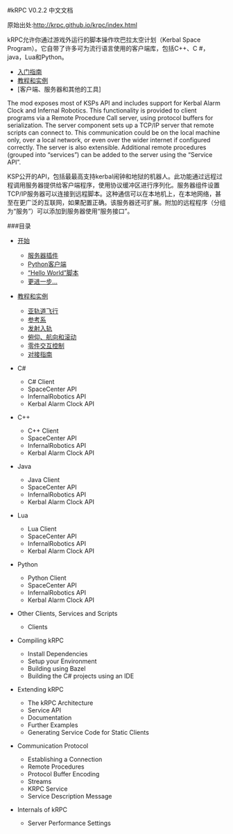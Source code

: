 #kRPC V0.2.2 中文文档 

原始出处:<http://krpc.github.io/krpc/index.html>


kRPC允许你通过游戏外运行的脚本操作坎巴拉太空计划（Kerbal Space Program）。它自带了许多可为流行语言使用的客户端库，包括C++、C #，java，Lua和Python。


+ [入门指南](https://github.com/gc313/krpc_cn/blob/master/Document/chapter_1/1.1.md)
+ [教程和实例](https://github.com/gc313/krpc_cn/blob/master/Document/chapter_2/2.1.md)
+ [客户端、服务器和其他的工具]


The mod exposes most of KSPs API and includes support for Kerbal Alarm Clock and Infernal Robotics. This functionality is provided to client programs via a Remote Procedure Call server, using protocol buffers for serialization. The server component sets up a TCP/IP server that remote scripts can connect to. This communication could be on the local machine only, over a local network, or even over the wider internet if configured correctly. The server is also extensible. Additional remote procedures (grouped into “services”) can be added to the server using the “Service API”.

KSP公开的API，包括最最高支持kerbal闹钟和地狱的机器人。此功能通过远程过程调用服务器提供给客户端程序，使用协议缓冲区进行序列化。服务器组件设置TCP/IP服务器可以连接到远程脚本。这种通信可以在本地机上，在本地网络，甚至在更广泛的互联网，如果配置正确。该服务器还可扩展。附加的远程程序（分组为“服务”）可以添加到服务器使用“服务接口”。


###目录

+ [开始](https://github.com/gc313/krpc_cn/blob/master/Document/chapter_1/1.1.md)

    - [服务器插件](https://github.com/gc313/krpc_cn/blob/master/Document/chapter_1/1.1.md)
    - [Python客户端](https://github.com/gc313/krpc_cn/blob/master/Document/chapter_1/1.2.md)
    - [“Hello World”脚本](https://github.com/gc313/krpc_cn/blob/master/Document/chapter_1/1.3.md) 
    - [更进一步...](https://github.com/gc313/krpc_cn/blob/master/Document/chapter_1/1.4.md) 

+ [教程和实例](https://github.com/gc313/krpc_cn/blob/master/Document/chapter_2/2.1.md)

    - [亚轨道飞行](https://github.com/gc313/krpc_cn/blob/master/Document/chapter_2/2.1.md)
    - [参考系](https://github.com/gc313/krpc_cn/blob/master/Document/chapter_2/2.2.md)
    - [发射入轨](https://github.com/gc313/krpc_cn/blob/master/Document/chapter_2/2.3.md)
    - [俯仰、航向和滚动](https://github.com/gc313/krpc_cn/blob/master/Document/chapter_2/2.4.md)
    - [零件交互控制](https://github.com/gc313/krpc_cn/blob/master/Document/chapter_2/2.5.md)
    - [对接指南](https://github.com/gc313/krpc_cn/blob/master/Document/chapter_2/2.6.md)

+ C#

    - C# Client
    - SpaceCenter API
    - InfernalRobotics API
    - Kerbal Alarm Clock API

+ C++

    - C++ Client
    - SpaceCenter API
    - InfernalRobotics API
    - Kerbal Alarm Clock API

+ Java
    - Java Client
    - SpaceCenter API
    - InfernalRobotics API
    - Kerbal Alarm Clock API

+ Lua
    - Lua Client
    - SpaceCenter API
    - InfernalRobotics API
    - Kerbal Alarm Clock API

+ Python
    - Python Client
    - SpaceCenter API
    - InfernalRobotics API
    - Kerbal Alarm Clock API

+ Other Clients, Services and Scripts
    - Clients

+ Compiling kRPC
    - Install Dependencies
    - Setup your Environment
    - Building using Bazel
    - Building the C# projects using an IDE

+ Extending kRPC
    - The kRPC Architecture
    - Service API
    - Documentation
    - Further Examples
    - Generating Service Code for Static Clients
    
+ Communication Protocol
    - Establishing a Connection
    - Remote Procedures
    - Protocol Buffer Encoding
    - Streams
    - KRPC Service
    - Service Description Message

+ Internals of kRPC
    - Server Performance Settings